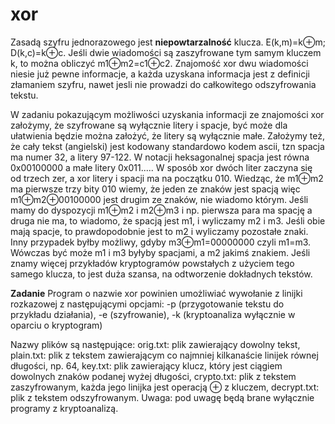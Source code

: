 # xor
Zasadą szyfru jednorazowego jest **niepowtarzalność** klucza. E(k,m)=k⊕m; D(k,c)=k⊕c. Jeśli dwie wiadomości są zaszyfrowane tym samym kluczem k, to można obliczyć m1⊕m2=c1⊕c2. Znajomość xor dwu wiadomości niesie już pewne informacje, a każda uzyskana informacja jest z definicji złamaniem szyfru, nawet jesli nie prowadzi do całkowitego odszyfrowania tekstu.

W zadaniu pokazującym możliwości uzyskania informacji ze znajomości xor założymy, że szyfrowane są wyłącznie litery i spacje, być może dla ułatwienia będzie można założyć, że litery są wyłącznie małe. Założymy też, że cały tekst (angielski) jest kodowany standardowo kodem ascii, tzn spacja ma numer 32, a litery 97-122. W notacji heksagonalnej spacja jest równa 0x00100000 a małe litery 0x011..... W sposób xor dwóch liter zaczyna się od trzech zer, a  xor litery i spacji ma na początku 010. Wiedząc, że m1⊕m2 ma pierwsze trzy bity 010 wiemy, że jeden ze znaków jest spacją więc m1⊕m2⊕00100000 jest drugim ze znaków, nie wiadomo którym. Jeśli mamy do dyspozycji m1⊕m2 i m2⊕m3 i np. pierwsza para ma spację a druga nie ma, to wiadomo, że spacją jest m1, i wyliczamy m2 i m3. Jeśli obie mają spacje, to prawdopodobnie jest to m2 i wyliczamy pozostałe znaki. Inny przypadek byłby możliwy, gdyby m3⊕m1=00000000 czyli m1=m3. Wówczas być może m1 i m3 byłyby spacjami, a m2 jakimś znakiem. Jeśli znamy więcej przykładów kryptogramów powstałych z użyciem tego samego klucza, to jest duża szansa, na odtworzenie dokładnych tekstów.

**Zadanie**
Program o nazwie xor powinien umożliwiać wywołanie z linijki rozkazowej z następującymi opcjami:
-p (przygotowanie tekstu do przykładu działania),
-e (szyfrowanie),
-k (kryptoanaliza wyłącznie w oparciu o kryptogram)

Nazwy plików są następujące:
orig.txt: plik zawierający dowolny tekst,
plain.txt: plik z tekstem zawierającym co najmniej kilkanaście linijek równej długości, np. 64,
key.txt: plik zawierający klucz, który jest ciągiem dowolnych znaków podanej wyżej długości,
crypto.txt: plik z tekstem zaszyfrowanym, każda jego linijka jest operacją ⊕ z kluczem,
decrypt.txt: plik z tekstem odszyfrowanym.
Uwaga: pod uwagę będą brane wyłącznie programy z kryptoanalizą.

